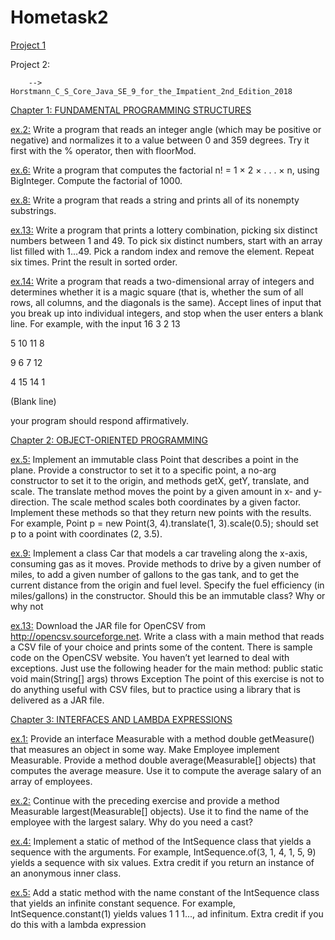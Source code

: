 # Hometask2

[Project 1](https://github.com/ElizbethK/Hometasks1/blob/main/README.md)





Project 2:


        --> Horstmann_C_S_Core_Java_SE_9_for_the_Impatient_2nd_Edition_2018


[Chapter 1: FUNDAMENTAL PROGRAMMING STRUCTURES](https://github.com/ElizbethK/Hometask2/tree/main/project2/chapter1)

[ex.2:](https://github.com/ElizbethK/Hometask2/blob/main/project2/chapter1/Angle.java)
Write a program that reads an integer angle (which may be positive or
negative) and normalizes it to a value between 0 and 359 degrees. Try
it first with the % operator, then with floorMod.


[ex.6:](https://github.com/ElizbethK/Hometask2/blob/main/project2/chapter1/Factorial.java)
Write a program that computes the factorial n! = 1 × 2 × . . . × n, using
BigInteger. Compute the factorial of 1000.



[ex.8:](https://github.com/ElizbethK/Hometask2/blob/main/project2/chapter1/Strings.java)
Write a program that reads a string and prints all of its nonempty
substrings.



[ex.13:](https://github.com/ElizbethK/Hometask2/blob/main/project2/chapter1/Lottery.java)
Write a program that prints a lottery combination, picking six distinct
numbers between 1 and 49. To pick six distinct numbers, start with an
array list filled with 1...49. Pick a random index and remove the element.
Repeat six times. Print the result in sorted order.



[ex.14:](https://github.com/ElizbethK/Hometask2/blob/main/project2/chapter1/MSquare.java)
Write a program that reads a two-dimensional array of integers and determines whether it is a magic square (that is, whether the sum of all
rows, all columns, and the diagonals is the same). Accept lines of input
that you break up into individual integers, and stop when the user enters
a blank line. For example, with the input
16 3 2 13

5 10 11 8

9 6 7 12

4 15 14 1

(Blank line)

your program should respond affirmatively.





[Chapter 2: OBJECT-ORIENTED PROGRAMMING](https://github.com/ElizbethK/Hometask2/tree/main/project2/chapter2)

[ex.5:](https://github.com/ElizbethK/Hometask2/blob/main/project2/chapter2/Point.java)
 Implement an immutable class Point that describes a point in the plane.
Provide a constructor to set it to a specific point, a no-arg constructor to
set it to the origin, and methods getX, getY, translate, and scale. The translate
method moves the point by a given amount in x- and y-direction. The
scale method scales both coordinates by a given factor. Implement these
methods so that they return new points with the results. For example,
Point p = new Point(3, 4).translate(1, 3).scale(0.5);
should set p to a point with coordinates (2, 3.5).


[ex.9:](https://github.com/ElizbethK/Hometask2/blob/main/project2/chapter2/Car.java)
Implement a class Car that models a car traveling along the x-axis, consuming gas as it moves. Provide methods to drive by a given number of
miles, to add a given number of gallons to the gas tank, and to get the
current distance from the origin and fuel level. Specify the fuel efficiency
(in miles/gallons) in the constructor. Should this be an immutable class?
Why or why not


[ex.13:](https://github.com/ElizbethK/Hometask2/blob/main/project2/chapter2/jarFile.java)
Download the JAR file for OpenCSV from http://opencsv.sourceforge.net. Write
a class with a main method that reads a CSV file of your choice and prints
some of the content. There is sample code on the OpenCSV website. You
haven’t yet learned to deal with exceptions. Just use the following header
for the main method:
public static void main(String[] args) throws Exception
The point of this exercise is not to do anything useful with CSV files, but
to practice using a library that is delivered as a JAR file.


[Chapter 3: INTERFACES AND LAMBDA EXPRESSIONS](https://github.com/ElizbethK/Hometask2/tree/main/project2/chapter3)

[ex.1:](https://github.com/ElizbethK/Hometask2/blob/main/project2/chapter3/Measurable.java)
Provide an interface Measurable with a method double getMeasure() that measures an object in some way. Make Employee implement Measurable. Provide
a method double average(Measurable[] objects) that computes the average
measure. Use it to compute the average salary of an array of employees.

[ex.2:](https://github.com/ElizbethK/Hometask2/blob/main/project2/chapter3/Measurable.java)
Continue with the preceding exercise and provide a method Measurable
largest(Measurable[] objects). Use it to find the name of the employee with
the largest salary. Why do you need a cast?

[ex.4:](https://github.com/ElizbethK/Hometask2/blob/main/project2/chapter3/IntSequence.java)
Implement a static of method of the IntSequence class that yields a sequence
with the arguments. For example, IntSequence.of(3, 1, 4, 1, 5, 9) yields a
sequence with six values. Extra credit if you return an instance of an
anonymous inner class.

[ex.5:](https://github.com/ElizbethK/Hometask2/blob/main/project2/chapter3/IntSequence.java)
Add a static method with the name constant of the IntSequence class that
yields an infinite constant sequence. For example, IntSequence.constant(1)
yields values 1 1 1..., ad infinitum. Extra credit if you do this with a
lambda expression



